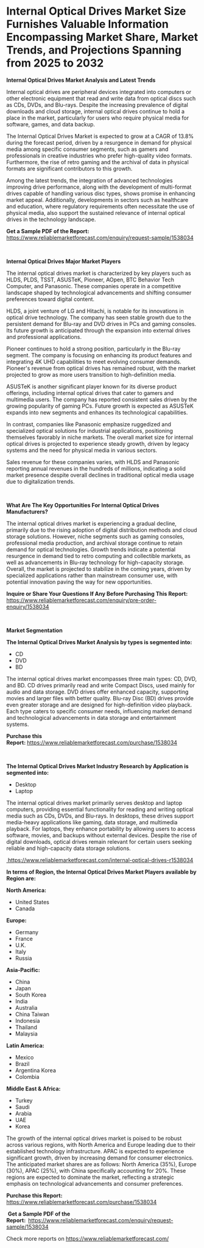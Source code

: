 <p><h1>Internal Optical Drives Market Size Furnishes Valuable Information Encompassing Market Share, Market Trends, and Projections Spanning from 2025 to 2032</h1></p><p><strong>Internal Optical Drives Market Analysis and Latest Trends</strong></p>
<p><p>Internal optical drives are peripheral devices integrated into computers or other electronic equipment that read and write data from optical discs such as CDs, DVDs, and Blu-rays. Despite the increasing prevalence of digital downloads and cloud storage, internal optical drives continue to hold a place in the market, particularly for users who require physical media for software, games, and data backup.</p><p>The Internal Optical Drives Market is expected to grow at a CAGR of 13.8% during the forecast period, driven by a resurgence in demand for physical media among specific consumer segments, such as gamers and professionals in creative industries who prefer high-quality video formats. Furthermore, the rise of retro gaming and the archival of data in physical formats are significant contributors to this growth. </p><p>Among the latest trends, the integration of advanced technologies improving drive performance, along with the development of multi-format drives capable of handling various disc types, shows promise in enhancing market appeal. Additionally, developments in sectors such as healthcare and education, where regulatory requirements often necessitate the use of physical media, also support the sustained relevance of internal optical drives in the technology landscape.</p></p>
<p><strong>Get a Sample PDF of the Report:&nbsp;</strong> <a href="https://www.reliablemarketforecast.com/enquiry/request-sample/1538034?utm_campaign=3521&utm_medium=2&utm_source=Github&utm_content=ia&utm_term=06042025&utm_id=internal-optical-drives">https://www.reliablemarketforecast.com/enquiry/request-sample/1538034</a></p>
<p>&nbsp;</p>
<p><strong>Internal Optical Drives Major Market Players</strong></p>
<p><p>The internal optical drives market is characterized by key players such as HLDS, PLDS, TSST, ASUSTeK, Pioneer, AOpen, BTC Behavior Tech Computer, and Panasonic. These companies operate in a competitive landscape shaped by technological advancements and shifting consumer preferences toward digital content.</p><p>HLDS, a joint venture of LG and Hitachi, is notable for its innovations in optical drive technology. The company has seen stable growth due to the persistent demand for Blu-ray and DVD drives in PCs and gaming consoles. Its future growth is anticipated through the expansion into external drives and professional applications.</p><p>Pioneer continues to hold a strong position, particularly in the Blu-ray segment. The company is focusing on enhancing its product features and integrating 4K UHD capabilities to meet evolving consumer demands. Pioneer's revenue from optical drives has remained robust, with the market projected to grow as more users transition to high-definition media.</p><p>ASUSTeK is another significant player known for its diverse product offerings, including internal optical drives that cater to gamers and multimedia users. The company has reported consistent sales driven by the growing popularity of gaming PCs. Future growth is expected as ASUSTeK expands into new segments and enhances its technological capabilities.</p><p>In contrast, companies like Panasonic emphasize ruggedized and specialized optical solutions for industrial applications, positioning themselves favorably in niche markets. The overall market size for internal optical drives is projected to experience steady growth, driven by legacy systems and the need for physical media in various sectors.</p><p>Sales revenue for these companies varies, with HLDS and Panasonic reporting annual revenues in the hundreds of millions, indicating a solid market presence despite overall declines in traditional optical media usage due to digitalization trends.</p></p>
<p>&nbsp;</p>
<p><strong>What Are The Key Opportunities For Internal Optical Drives Manufacturers?</strong></p>
<p><p>The internal optical drives market is experiencing a gradual decline, primarily due to the rising adoption of digital distribution methods and cloud storage solutions. However, niche segments such as gaming consoles, professional media production, and archival storage continue to retain demand for optical technologies. Growth trends indicate a potential resurgence in demand tied to retro computing and collectible markets, as well as advancements in Blu-ray technology for high-capacity storage. Overall, the market is projected to stabilize in the coming years, driven by specialized applications rather than mainstream consumer use, with potential innovation paving the way for new opportunities.</p></p>
<p><strong>Inquire or Share Your Questions If Any Before Purchasing This Report:</strong> <a href="https://www.reliablemarketforecast.com/enquiry/pre-order-enquiry/1538034?utm_campaign=3521&utm_medium=2&utm_source=Github&utm_content=ia&utm_term=06042025&utm_id=internal-optical-drives">https://www.reliablemarketforecast.com/enquiry/pre-order-enquiry/1538034</a></p>
<p>&nbsp;</p>
<p><strong>Market Segmentation</strong></p>
<p><strong>The Internal Optical Drives Market Analysis by types is segmented into:</strong></p>
<p><ul><li>CD</li><li>DVD</li><li>BD</li></ul></p>
<p><p>The internal optical drives market encompasses three main types: CD, DVD, and BD. CD drives primarily read and write Compact Discs, used mainly for audio and data storage. DVD drives offer enhanced capacity, supporting movies and larger files with better quality. Blu-ray Disc (BD) drives provide even greater storage and are designed for high-definition video playback. Each type caters to specific consumer needs, influencing market demand and technological advancements in data storage and entertainment systems.</p></p>
<p><strong>Purchase this Report:&nbsp;</strong><a href="https://www.reliablemarketforecast.com/purchase/1538034?utm_campaign=3521&utm_medium=2&utm_source=Github&utm_content=ia&utm_term=06042025&utm_id=internal-optical-drives">https://www.reliablemarketforecast.com/purchase/1538034</a></p>
<p>&nbsp;</p>
<p><strong>The Internal Optical Drives Market Industry Research by Application is segmented into:</strong></p>
<p><ul><li>Desktop</li><li>Laptop</li></ul></p>
<p><p>The internal optical drives market primarily serves desktop and laptop computers, providing essential functionality for reading and writing optical media such as CDs, DVDs, and Blu-rays. In desktops, these drives support media-heavy applications like gaming, data storage, and multimedia playback. For laptops, they enhance portability by allowing users to access software, movies, and backups without external devices. Despite the rise of digital downloads, optical drives remain relevant for certain users seeking reliable and high-capacity data storage solutions.</p></p>
<p><a href="https://www.reliablemarketforecast.com/internal-optical-drives-r1538034?utm_campaign=3521&utm_medium=2&utm_source=Github&utm_content=ia&utm_term=06042025&utm_id=internal-optical-drives">&nbsp;https://www.reliablemarketforecast.com/internal-optical-drives-r1538034</a></p>
<p><strong>In terms of Region, the Internal Optical Drives Market Players available by Region are:</strong></p>
<p>
    <p> <strong> North America: </strong>
        <ul>
            <li>United States</li>
            <li>Canada</li>
        </ul>
        </p> 
    <p> <strong> Europe: </strong>
        <ul>
            <li>Germany</li>
            <li>France</li>
            <li>U.K.</li>
            <li>Italy</li>
            <li>Russia</li>
        </ul>
        </p> 
    <p> <strong> Asia-Pacific: </strong>
        <ul>
            <li>China</li>
            <li>Japan</li>
            <li>South Korea</li>
            <li>India</li>
            <li>Australia</li>
            <li>China Taiwan</li>
            <li>Indonesia</li>
            <li>Thailand</li>
            <li>Malaysia</li>
        </ul>
        </p> 
    <p> <strong> Latin America: </strong>
        <ul>
            <li>Mexico</li>
            <li>Brazil</li>
            <li>Argentina Korea</li>
            <li>Colombia</li>
        </ul>
        </p> 
    <p> <strong> Middle East & Africa: </strong>
        <ul>
            <li>Turkey</li>
            <li>Saudi</li>
            <li>Arabia</li>
            <li>UAE</li>
            <li>Korea</li>
        </ul>
    </p>
    </p>
<p><p>The growth of the internal optical drives market is poised to be robust across various regions, with North America and Europe leading due to their established technology infrastructure. APAC is expected to experience significant growth, driven by increasing demand for consumer electronics. The anticipated market shares are as follows: North America (35%), Europe (30%), APAC (25%), with China specifically accounting for 20%. These regions are expected to dominate the market, reflecting a strategic emphasis on technological advancements and consumer preferences.</p></p>
<p><strong>Purchase this Report: </strong><a href="https://www.reliablemarketforecast.com/purchase/1538034?utm_campaign=3521&utm_medium=2&utm_source=Github&utm_content=ia&utm_term=06042025&utm_id=internal-optical-drives">https://www.reliablemarketforecast.com/purchase/1538034</a></p>
<p>&nbsp;<strong>Get a Sample PDF of the Report:&nbsp;&nbsp;</strong><a href="https://www.reliablemarketforecast.com/enquiry/request-sample/1538034?utm_campaign=3521&utm_medium=2&utm_source=Github&utm_content=ia&utm_term=06042025&utm_id=internal-optical-drives">https://www.reliablemarketforecast.com/enquiry/request-sample/1538034</a></p>
<p><strong></strong></p>
<p>Check more reports on <a href="https://www.reliablemarketforecast.com/?utm_campaign=3521&utm_medium=2&utm_source=Github&utm_content=ia&utm_term=06042025&utm_id=internal-optical-drives">https://www.reliablemarketforecast.com/</a></p>